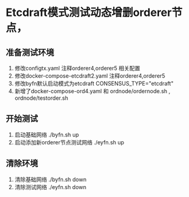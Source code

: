 # Etcdraft模式测试动态增删orderer节点，

## 准备测试环境
1. 修改configtx.yaml  注释orderer4,orderer5 相关配置
2. 修改docker-compose-etcdraft2.yaml 注释orderer4,orderer5
3. 修改byfn默认启动模式为etcdraft
	CONSENSUS_TYPE="etcdraft"
4. 新增了docker-compose-ord4.yaml 和 ordnode/ordernode.sh , ordnode/testorder.sh
## 开始测试
1. 启动基础网络
    ./byfn.sh up
2. 启动添加新orderer节点测试网络
    ./eyfn.sh up
## 清除环境
1. 清除基础网络
    ./byfn.sh down
2. 清除测试网络
    ./eyfn.sh down
